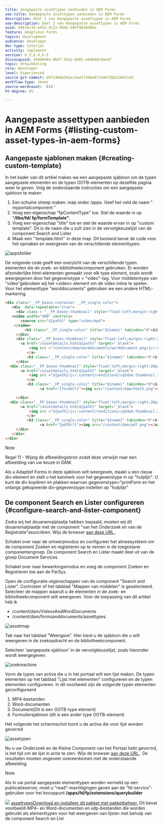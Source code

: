 ```yaml
---
title: Aangepaste assettypen aanbieden in AEM Forms
seo-title: Aangepaste assettypen aanbieden in AEM Forms
description: Deel 2 van Aangepaste assettypen in AEM Forms
seo-description: Deel 2 van Aangepaste assettypen in AEM Forms
uuid: 6467ec34-e452-4c21-9bb5-504f9630466a
feature: Adaptieve Forms
topics: development
audience: developer
doc-type: tutorial
activity: implement
version: 6.3,6.4,6.5
discoiquuid: 4b940465-0bd7-45a2-8d01-e4d640c9aedf
topic: Ontwikkeling
role: Developer
level: Experienced
source-git-commit: d9714b9a291ec3ee5f3dba9723de72bb120d2149
workflow-type: tm+mt
source-wordcount: '614'
ht-degree: 0%

---
```



# Aangepaste assettypen aanbieden in AEM Forms {#listing-custom-asset-types-in-aem-forms}

## Aangepaste sjablonen maken {#creating-custom-template}


In het kader van dit artikel maken we een aangepaste sjabloon om de typen aangepaste elementen en de typen OOTB-elementen op dezelfde pagina weer te geven. Volg de onderstaande instructies om een aangepaste sjabloon te maken

1. Een schuine streep maken: map onder /apps. Geef het veld de naam &quot; myportalcomponent &quot;
1. Voeg een eigenschap &quot;fpContentType&quot; toe. Stel de waarde in op &quot;**/libs/fd/ fp/formTemplate&quot;.**
1. Voeg een eigenschap &quot;title&quot; toe en stel de waarde ervan in op &quot;custom template&quot;. Dit is de naam die u zult zien in de vervolgkeuzelijst van de component Search and Lister
1. Maak een &#39;&#39;template.html&#39;&#39; in deze map. Dit bestand bevat de code voor het opmaken en weergeven van de verschillende elementtypen.

![appsfolder](assets/appsfolder_.png)

De volgende code geeft een overzicht van de verschillende typen elementen die de zoek- en bibliotheekcomponent gebruiken. Er worden afzonderlijke html-elementen gemaakt voor elk type element, zoals wordt weergegeven door het gegevenstype = &quot;video&quot;-tag. Voor middelentype van &quot;video&quot;gebruiken wij het &lt;video> element om de video inline te spelen. Voor het elementtype &quot;worddocuments&quot; gebruiken we een andere HTML-markering.

```html
<div class="__FP_boxes-container __FP_single-color">
   <div  data-repeatable="true">
     <div class = "__FP_boxes-thumbnail" style="float:left;margin-right:20px;" data-type = "videos">
   <video width="400" controls>
       <source src="${path}" type="video/mp4">
    </video>
         <h3 class="__FP_single-color" title="${name}" tabindex="0">${name}</h3>
     </div>
     <div class="__FP_boxes-thumbnail" style="float:left;margin-right:20px;" data-type = "worddocuments">
       <a href="/assetdetails.html${path}" target="_blank">
           <img src ="/content/dam/worddocuments/worddocument.png/jcr:content/renditions/cq5dam.thumbnail.319.319.png"/>
          </a>
          <h3 class="__FP_single-color" title="${name}" tabindex="0">${name}</h3>
     </div>
  <div class="__FP_boxes-thumbnail" style="float:left;margin-right:20px;" data-type = "xfaForm">
       <a href="/assetdetails.html${path}" target="_blank">
           <img src ="${path}/jcr:content/renditions/cq5dam.thumbnail.319.319.png"/>
          </a>
          <h3 class="__FP_single-color" title="${name}" tabindex="0">${name}</h3>
                <a href="{formUrl}"><img src="/content/dam/html5.png"></a><p>

     </div>
  <div class="__FP_boxes-thumbnail" style="float:left;margin-right:20px;" data-type = "printForm">
       <a href="/assetdetails.html${path}" target="_blank">
           <img src ="${path}/jcr:content/renditions/cq5dam.thumbnail.319.319.png"/>
          </a>
          <h3 class="__FP_single-color" title="${name}" tabindex="0">${name}</h3>
                <a href="{pdfUrl}"><img src="/content/dam/pdf.png"></a><p>
     </div>
   </div>
</div>
```

>[!NOTE]
>
>Regel 11 - Wijzig de afbeeldingsbron zodat deze verwijst naar een afbeelding van uw keuze in DAM.
>
>Als u Adaptief Forms in deze sjabloon wilt weergeven, maakt u een nieuw div-element en stelt u het kenmerk voor het gegevenstype in op &quot;hulplijn&quot;. U kunt de div kopiëren en plakken waarvan gegevenstype=&quot;printForm en het onlangs gekopieerde div-gegevenstype instellen op &quot;hulplijn&quot;

## De component Search en Lister configureren {#configure-search-and-lister-component}

Zodra wij het douanemalplaatje hebben bepaald, moeten wij dit douanemalplaatje met de component &quot;van het Onderzoek en van de Registratie&quot;associëren. Wijs de browser [aan deze URL ](http://localhost:4502/editor.html/content/AemForms/CustomPortal.html).

Schakel over naar de ontwerpmodus en configureer het alineasysteem om de component Zoeken en registreren op te nemen in de toegestane componentengroep. De component Search en Lister maakt deel uit van de groep Document Services.

Schakel over naar bewerkingsmodus en voeg de component Zoeken en Registreren toe aan de ParSys.

Open de configuratie-eigenschappen van de component &quot;Search and Lister&quot;. Controleer of het tabblad &quot;Mappen van middelen&quot; is geselecteerd. Selecteer de mappen waaruit u de elementen in de zoek- en bibliotheekcomponent wilt weergeven. Voor de toepassing van dit artikel heb ik

* /content/dam/VideosAndWordDocuments
* /content/dam/formsanddocuments/assettypes

![assetmap](assets/selectingassetfolders.png)

Tab naar het tabblad &quot;Weergave&quot;. Hier kiest u de sjabloon die u wilt weergeven in de zoekopdracht en de bibliotheekcomponent.

Selecteer &#39;aangepaste sjabloon&#39; in de vervolgkeuzelijst, zoals hieronder wordt weergegeven.

![zoekmachine](assets/searchandlistercomponent.gif)

Vorm de types van activa die u in het portaal wilt een lijst maken. De typen elementen op het tabblad &quot;Lijst met elementen&quot; configureren en de typen elementen configureren. In dit voorbeeld zijn de volgende typen elementen geconfigureerd

1. MP4-bestanden
1. Word-documenten
1. Document(Dit is een OOTB-type element)
1. Formuliersjabloon (dit is een ander type OOTB-element)

Het volgende het schermschot toont u de activa die voor lijst worden gevormd

![assetypen](assets/assettypes.png)

Nu u uw Onderzoek en de Kleine Component van het Portaal hebt gevormd, is het tijd om de lijst in actie te zien. Wijs de browser [aan deze URL ](http://localhost:4502/content/AemForms/CustomPortal.html?wcmmode=disabled). De resultaten moeten ongeveer overeenkomen met de onderstaande afbeelding.

>[!NOTE]
>
>Als in uw portal aangepaste elementtypen worden vermeld op een publicatieserver, moet u &quot;read&quot;-machtigingen geven aan de &quot;fd-service&quot;-gebruiker voor het knooppunt **/apps/fd/fp/extensions/querybuilder**

![](assets/assettypeslistings.png)
[assettypesDownload en installeer dit pakket met pakketbeheer.](assets/customassettypekt1.zip) Dit bevat voorbeeld-MP4- en Word-documenten en xdp-bestanden die worden gebruikt als elementtypen voor het weergeven van lijsten met behulp van de component Search en List
